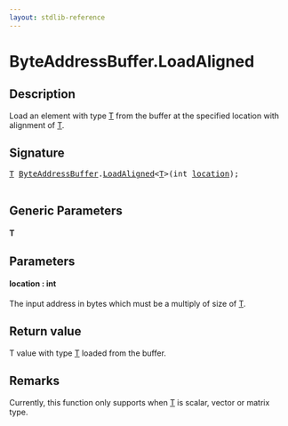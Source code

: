 ```yaml
---
layout: stdlib-reference
---
```


# ByteAddressBuffer\.LoadAligned

## Description

Load an element with type <span class='code'><a href="loadaligned-04.md#typeparam-T" class="code_type">T</a></span> from the buffer at the specified location with alignment of <span class='code'><a href="loadaligned-04.md#typeparam-T" class="code_type">T</a></span>.



## Signature 

<pre>
<a href="loadaligned-04.md#typeparam-T" class="code_type">T</a> <a href="index.md" class="code_type">ByteAddressBuffer</a>.<a href="loadaligned-04.md">LoadAligned</a>&lt;<a href="loadaligned-04.md#typeparam-T" class="code_type">T</a>&gt;(<span class="code_keyword">int</span> <a href="loadaligned-04.md#decl-location" class="code_param">location</a>);

</pre>

## Generic Parameters

####  <a id="typeparam-T"></a>T

## Parameters

####  <a id="decl-location"></a>location  : int
The input address in bytes which must be a multiply of size of <span class='code'><a href="loadaligned-04.md#typeparam-T" class="code_type">T</a></span>.


## Return value
T value with type <span class='code'><a href="loadaligned-04.md#typeparam-T" class="code_type">T</a></span> loaded from the buffer.

## Remarks

Currently, this function only supports when <span class='code'><a href="loadaligned-04.md#typeparam-T" class="code_type">T</a></span> is scalar, vector or matrix type.



<script>
// Fix .md links to .html when on ReadTheDocs
if (window.location.hostname.includes('readthedocs') || 
    window.location.hostname.includes('rtfd.io')) {
  document.addEventListener('DOMContentLoaded', function() {
    const links = document.querySelectorAll('a');
    links.forEach(link => {
      if (link.getAttribute('href') && link.getAttribute('href').endsWith('.md')) {
        link.href = link.href.replace(/\.md($|#|\?)/, '.html$1');
      }
    });
  });
}
</script>

